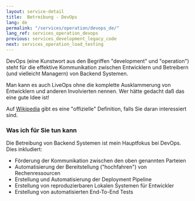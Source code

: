 ```yaml
---
layout: service-detail
title:  Betreibung - DevOps
lang: de
permalink: "/services/operation/devops_de/"
lang_ref: services_operation_devops
previous: services_development_legacy_code
next: services_operation_load_testing
---
```

DevOps (eine Kunstwort aus den Begriffen "development" und "operation") steht für die effektive Kommunikation zwischen Entwicklern und Betreibern (und vielleicht Managern) von Backend Systemen.

Man kann es auch LiveOps ohne die komplette Ausklammerung von Entwicklern und anderen Involvierten nennen. Wer hätte gedacht daß das eine gute Idee ist!

Auf [Wikipedia](https://de.wikipedia.org/wiki/DevOps) gibt es eine "offizielle" Definition, falls Sie daran interessiert sind.

### Was ich für Sie tun kann
Die Betreibung von Backend Systemen ist mein Hauptfokus bei DevOps. Dies inkludiert:
- Förderung der Kommunikation zwischen den oben genannten Parteien
- Automatisierung der Bereitstellung ("hochfahren") von Rechenressourcen
- Erstellung und Automatisierung der Deployment Pipeline
- Erstellung von reproduzierbaren Lokalen Systemen für Entwickler
- Erstellung von automatisierten End-To-End Tests
